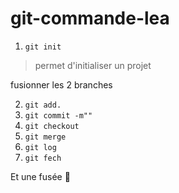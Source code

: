 # git-commande-lea
1. ```git init```
> permet d'initialiser un projet

fusionner les 2 branches

2. ```git add.```
3. ```git commit -m""```
4. ```git checkout``` 
5. ```git merge```  
6. ```git log```
7. ```git fech```

Et une fusée :rocket:
